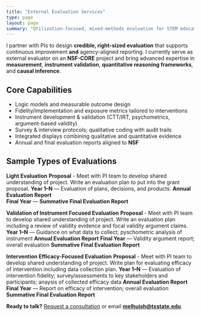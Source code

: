```yaml
---
title: "External Evaluation Services"
type: page
layout: page
summary: "Utilization-focused, mixed-methods evaluation for STEM education grants (NSF/IES)."
---
```


I partner with PIs to design **credible, right-sized evaluation** that supports continuous improvement **and** agency-aligned reporting. I currently serve as external evaluator on an **NSF-CORE** project and bring advanced expertise in **measurement**, **instrument validation**, **quantitative reasoning frameworks**, and **causal inference**.


## Core Capabilities
- Logic models and measurable outcome design
- Fidelity/implementation and exposure metrics tailored to interventions
- Instrument development & validation (CTT/IRT, psychometrics, argument-based validity)
- Survey & interview protocols; qualitative coding with audit trails
- Integrated displays combining qualitative and quantitative evidence
- Annual and final evaluation reports aligned to **NSF**

## Sample Types of Evaluations
**Light Evaluation**
**Proposal** - Meet with PI team to develop shared understanding of project. Write an evaluation plan to put into the grant proposal.
**Year 1–N** — Evaluation of plans, decisions, and products. **Annual Evaluation Report**  
**Final Year** — **Summative Final Evaluation Report**

**Validation of Instrument Focused Evaluation**
**Proposal** - Meet with PI team to develop shared understanding of project. Write an evaluation plan including a review of validity evidence and focal validity argument claims.
**Year 1–N** — Guidance on what data to collect; pyschometric analysis of instrument **Annual Evaluation Report** 
**Final Year** —  Validity argument report; overall evaluation **Summative Final Evaluation Report**

**Intervention Efficacy-Focused Evaluation**
**Proposal** - Meet with PI team to develop shared understanding of project. Write plan for evaluating efficacy of intervention including data collection plan.
**Year 1–N** — Evaluation of intervention fidelity; survey/assessments to key stakeholders and participants; anaysis of collected efficacy data **Annual Evaluation Report**  
**Final Year** — Report on efficacy of intervention; overall evaluation **Summative Final Evaluation Report**

**Ready to talk?** [Request a consultation](/contact/) or email **melhuish@txstate.edu**.
